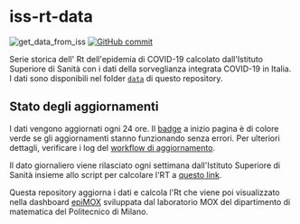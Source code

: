 # iss-rt-data

![get_data_from_iss](https://github.com/giovanniardenghi/iss-rt-data/workflows/get_data_from_iss/badge.svg)
[![GitHub commit](https://img.shields.io/github/last-commit/giovanniardenghi/iss-rt-data)](https://github.com/giovanniardenghi/iss-rt-data/commits/main)

Serie storica dell' Rt dell'epidemia di COVID-19 calcolato dall'Istituto Superiore di Sanità con i dati della sorveglianza integrata COVID-19 in Italia. I dati sono disponibili nel folder [`data`](data) di questo repository.

## Stato degli aggiornamenti

I dati vengono aggiornati ogni 24 ore. Il [badge](#rt-iss-data) a inizio pagina è di colore verde se gli aggiornamenti stanno funzionando senza errori. Per ulteriori dettagli, verificare i log del [workflow di aggiornamento](https://github.com/giovanniardenghi/iss-rt-data/actions?query=workflow%3Aget_data_from_iss).

Il dato giornaliero viene rilasciato ogni settimana dall'Istituto Superiore di Sanità insieme allo script per calcolare l'RT a [questo link](https://www.epicentro.iss.it/coronavirus/open-data/calcolo_rt_italia.zip).

Questa repository aggiorna i dati e calcola l'Rt che viene poi visualizzato nella dashboard [epiMOX](https://www.epimox.polimi.it) sviluppata dal laboratorio MOX del dipartimento di matematica del Politecnico di Milano.

